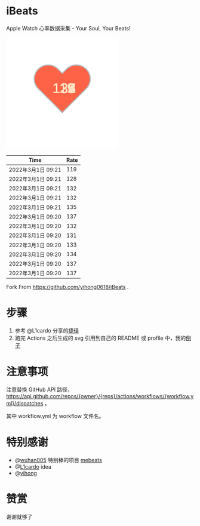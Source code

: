 # iBeats
Apple Watch 心率数据采集 - Your Soul, Your Beats!

![](./files/heart.svg)

<!--START_SECTION:my_heart_rate-->
| Time | Rate | 
 | ---- | ---- | 
| 2022年3月1日 09:21 | 119 |
| 2022年3月1日 09:21 | 128 |
| 2022年3月1日 09:21 | 132 |
| 2022年3月1日 09:21 | 132 |
| 2022年3月1日 09:21 | 135 |
| 2022年3月1日 09:20 | 137 |
| 2022年3月1日 09:20 | 132 |
| 2022年3月1日 09:20 | 131 |
| 2022年3月1日 09:20 | 133 |
| 2022年3月1日 09:20 | 134 |
| 2022年3月1日 09:20 | 137 |
| 2022年3月1日 09:20 | 137 |

<!--END_SECTION:my_heart_rate-->

Fork From https://github.com/yihong0618/iBeats .

# 步骤

1. 参考 @L1cardo 分享的[捷径](https://www.icloud.com/shortcuts/6ab6047b459c41ad822ad6b94b1c03d4)
2. 跑完 Actions 之后生成的 svg 引用到自己的 README 或 profile 中，我的[例子](https://github.com/yihong0618)

# 注意事项

注意替换 GitHub API 路径，https://api.github.com/repos/{owner}/{reps}/actions/workflows/{workflow.yml}/dispatches 。

其中 workflow.yml 为 workflow 文件名。

# 特别感谢
- @[wuhan005](https://github.com/wuhan005) 特别棒的项目 [mebeats](https://github.com/wuhan005/mebeats)
- @[L1cardo](https://github.com/L1cardo) idea
- @[yihong](https://github.com/yihong0618)

# 赞赏

谢谢就够了
